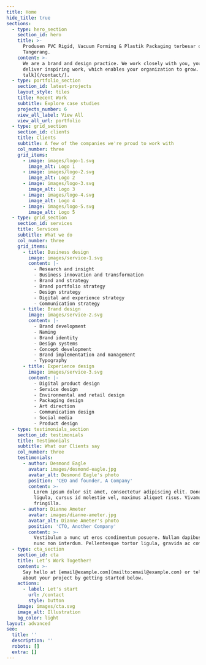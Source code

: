 ```yaml
---
title: Home
hide_title: true
sections:
  - type: hero_section
    section_id: hero
    title: >-
      Produsen PVC Rigid, Vacuum Forming & Plastik Packaging terbesar di
      Tangerang.
    content: >-
      We are a brand and design practice. We work closely with you, your team to
      deliver inspiring work, which enables your organization to grow. [Let's
      talk](/contact/).
  - type: portfolio_section
    section_id: latest-projects
    layout_style: tiles
    title: Recent Work
    subtitle: Explore case studies
    projects_number: 6
    view_all_label: View All
    view_all_url: portfolio
  - type: grid_section
    section_id: clients
    title: Clients
    subtitle: A few of the companies we're proud to work with
    col_number: three
    grid_items:
      - image: images/logo-1.svg
        image_alt: Logo 1
      - image: images/logo-2.svg
        image_alt: Logo 2
      - image: images/logo-3.svg
        image_alt: Logo 3
      - image: images/logo-4.svg
        image_alt: Logo 4
      - image: images/logo-5.svg
        image_alt: Logo 5
  - type: grid_section
    section_id: services
    title: Services
    subtitle: What we do
    col_number: three
    grid_items:
      - title: Business design
        image: images/service-1.svg
        content: |-
          - Research and insight
          - Business innovation and transformation
          - Brand and strategy
          - Brand portfolio strategy
          - Design strategy
          - Digital and experience strategy
          - Communication strategy
      - title: Brand design
        image: images/service-2.svg
        content: |-
          - Brand development
          - Naming
          - Brand identity
          - Design systems
          - Concept development
          - Brand implementation and management
          - Typography
      - title: Experience design
        image: images/service-3.svg
        content: |-
          - Digital product design
          - Service design
          - Environmental and retail design
          - Packaging design
          - Art direction
          - Communication design
          - Social media
          - Product design
  - type: testimonials_section
    section_id: testimonials
    title: Testimonials
    subtitle: What our Clients say
    col_number: three
    testimonials:
      - author: Desmond Eagle
        avatar: images/desmond-eagle.jpg
        avatar_alt: Desmond Eagle's photo
        position: 'CEO and founder, A Company'
        content: >-
          Lorem ipsum dolor sit amet, consectetur adipiscing elit. Donec nisl
          ligula, cursus id molestie vel, maximus aliquet risus. Vivamus in nibh
          fringilla.
      - author: Dianne Ameter
        avatar: images/dianne-ameter.jpg
        avatar_alt: Dianne Ameter's photo
        position: 'CTO, Another Company'
        content: >-
          Vestibulum a nunc ut eros condimentum posuere. Nullam dapibus quis
          nunc non interdum. Pellentesque tortor ligula, gravida ac commodo eu.
  - type: cta_section
    section_id: cta
    title: Let’s Work Together!
    content: >-
      Say hello at [email@example.com](mailto:email@example.com) or tell us more
      about your project by getting started below.
    actions:
      - label: Let's start
        url: /contact
        style: button
    image: images/cta.svg
    image_alt: Illustration
    bg_color: light
layout: advanced
seo:
  title: ''
  description: ''
  robots: []
  extra: []
---
```

